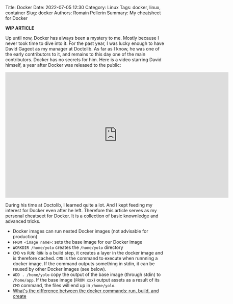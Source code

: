 Title: Docker
Date: 2022-07-05 12:30
Category: Linux
Tags: docker, linux, container
Slug: docker
Authors: Romain Pellerin
Summary: My cheatsheet for Docker

**WIP ARTICLE**

Up until now, Docker has always been a mystery to me. Mostly because I never took time to dive into it. For the past year, I was lucky enough to have David Gageot as my manager at Doctolib. As far as I know, he was one of the early contributors to it, and remains to this day one of the main contributors. Docker has no secrets for him. Here is a video starring David himself, a year after Docker was released to the public:

<iframe width="700" height="394" src="https://www.youtube-nocookie.com/embed/d3bUoz_G2VU?rel=0" frameborder="0" allowfullscreen></iframe>

During his time at Doctolib, I learned quite a lot. And I kept feeding my interest for Docker even after he left. Therefore this article serves as my personal cheatseet for Docker. It is a collection of basic knownledge and advanced tricks.

- Docker images can run nested Docker images (not advisable for production)
- `FROM <image name>`: sets the base image for our Docker image
- `WORKDIR /home/yolo` creates the `/home/yolo` directory
- `CMD` vs `RUN`: `RUN` is a build step, it creates a layer in the docker image and is therefore cached. `CMD` is the command to execute when runnning a docker image. If the command outputs something in stdin, it can be reused by other Docker images (see below).
- `ADD . /home/yolo` copy the output of the base image (through stdin) to `/home/app`. If the base image (`FROM xxx`) output assets as a result of its `CMD` command, the files will end up in `/home/yolo`.
- [What's the difference between the docker commands: run, build, and create](https://stackoverflow.com/questions/37513511/whats-the-difference-between-the-docker-commands-run-build-and-create)
